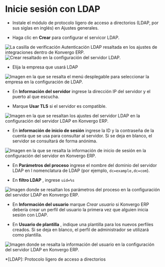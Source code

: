 # Inicie sesión con LDAP

  * Instale el módulo de protocolo ligero de acceso a directorios (LDAP, por sus siglas en inglés) en Ajustes generales.

  * Haga clic en **Crear** para configurar el servicor LDAP.

![La casilla de verificación Autenticación LDAP resaltada en los ajustes de
integraciones dentro de Konvergo ERP.](../../../_images/ldap01.png) ![Crear resaltado
en la configuración del servidor LDAP.](../../../_images/ldap02.png)

  * Elija la empresa que usará LDAP

![Imagen en la que se resalta el menú desplegable para seleccionar la empresa
en la configuración de LDAP.](../../../_images/ldap03.png)

  * En **Información del servidor** ingrese la dirección IP del servidor y el puerto al que escucha.

  * Marque **Usar TLS** si el servidor es compatible.

![Imagen en la que se resaltan los ajustes del servidor LDAP en la
configuración del servidor LDAP en Konvergo ERP.](../../../_images/ldap04.png)

  * En **información de inicio de sesión** ingrese la ID y la contraseña de la cuenta que se usa para consultar al servidor. Si se deja en blanco, el servidor se consultará de forma anónima.

![Imagen en la que se resalta la información de inicio de sesión en la
configuración del servidor en Konvergo ERP.](../../../_images/ldap05.png)

  * En **Parámetros del proceso** ingrese el nombre del dominio del servidor LDAP en l nomenclatura de LDAP (por ejemplo, `dc=example,dc=com`).

  * En **filtro LDAP** , ingrese `uid=%s`

![Imagen donde se resaltan los parámetros del proceso en la configuración del
servidor LDAP en Konvergo ERP.](../../../_images/ldap06.png)

  * En **Información del usuario** marque _Crear usuario_ si Konvergo ERP debería crear un perfil del usuario la primera vez que alguien inicia sesión con LDAP.

  * En **Usuario de plantilla** , indique una plantilla para los nuevos perfiles creados. Si se deja en blanco, el perfil de administrador se utilizará como plantilla.

![Imagen donde se resalta la información del usuario en la configuración del
servidor LDAP en Konvergo ERP.](../../../_images/ldap07.png)

  *[LDAP]: Protocolo ligero de acceso a directorios

